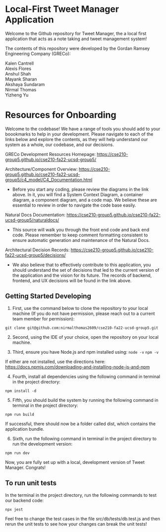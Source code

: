 # Local-First Tweet Manager Application

Welcome to the Github repository for Tweet Manager, the a local first application that acts as a note taking and tweet management system!

The contents of this repository were developed by the Gordan Ramsey Engineering Company (GRECo):

Kalen Cantrell  
Alexis Flores  
Anshul Shah  
Mayank Sharan  
Akshaya Sundaram  
Nirmal Thomas  
Yizheng Yu  

# Resources for Onboarding

Welcome to the codebase! We have a range of tools you should add to your boookmarks to help in your development. Please navigate to each of the links below and explore the contents, as they will help understand our system as a whole, our codebase, and our decisions.

GRECo Development Resources Homepage:
https://cse210-group5.github.io/cse210-fa22-ucsd-group5/

Architecture/Component Overview:
https://cse210-group5.github.io/cse210-fa22-ucsd-group5/c4_model/C4_Documentation.html

- Before you start any coding, please review the diagrams in the link above. In it, you will find a System Context Diagram, a container diagram, a component diagram, and a code map. We believe these are essential to review in order to navigate the code base easily.

Natural Docs Documentation:
https://cse210-group5.github.io/cse210-fa22-ucsd-group5/naturaldocs/

- This source will walk you through the front end code and back end code. Please remember to keep comment formatting consistent to ensure automatic generation and maintenance of the Natural Docs.

Architectural Decision Records:
https://cse210-group5.github.io/cse210-fa22-ucsd-group5/decisions/

- We also believe that to effectively contribute to this application, you should understand the set of decisions that led to the current version of the application and the vision for its future. The records of backend, frontend, and UX decisions will be found in the link above.

## Getting Started Developing

1. First, use the command below to clone the repository to your local machine (If you do not have permission, please reach out to a current team member for permission):

`git clone git@github.com:nirmalthomas2609/cse210-fa22-ucsd-group5.git`

2. Second, using the IDE of your choice, open the repository on your local machine.

3. Third, ensure you have Node.js and npm installed using:
`node -v`
`npm -v`

If either are not installed, use the directions here: https://docs.npmjs.com/downloading-and-installing-node-js-and-npm

4. Fourth, install all dependencies using the following command in terminal in the project directory:

`npm install -d`

5. Fifth, you should build the system by running the following command in terminal in the project directory:

`npm run build`

If successful, there should now be a folder called dist, which contains the application bundle. 

6. Sixth, run the following command in terminal in the project directory to run the development version:

`npm run dev`

Now, you are fully set up with a local, development version of Tweet Manager. Congrats! 

## To run unit tests

In the terminal in the project directory, run the following commands to test our backend code:

`npx jest`

Feel free to change the test cases in the file src/db/tests/db.test.js and then rerun the unit tests to see how your changes can break the unit tests!





